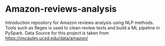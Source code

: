 # Amazon-reviews-analysis
Introduction repository for Amazon reviews analysis using NLP methods. Tools such as Regex is used to clean review texts and build a ML pipeline in PySpark.
Data Source for this project is taken from https://jmcauley.ucsd.edu/data/amazon/
